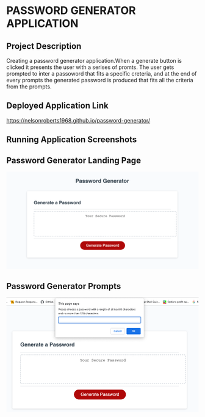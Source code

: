 # PASSWORD GENERATOR APPLICATION


## Project Description

Creating a password generator application.When  a generate button is clicked it presents the user with a serises of promts.
The user gets prompted to inter a passoword that fits a specific creteria, and at the end of every prompts the generated password 
is produced that fits all the criteria from the prompts.

## Deployed Application Link
https://nelsonroberts1968.github.io/password-generator/


## Running Application Screenshots

## Password Generator Landing Page
![password generator image](assets/images/passwordhome.png)

## Password Generator Prompts
![password Prompts](assets/images/passordprompts.png)


